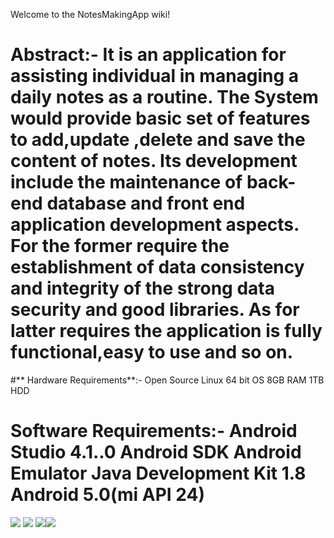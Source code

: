 Welcome to the NotesMakingApp wiki!
# **Abstract**:- It is an application for assisting individual in managing a daily notes as a routine. The System would provide basic set of features to add,update ,delete and save the content of notes. Its development include the maintenance of back-end database and front end application development aspects. For the former require the establishment of data consistency and integrity of the strong data security and good libraries. As for latter requires the application is fully functional,easy to use and so on.

#** Hardware Requirements**:- Open Source Linux 64 bit OS 8GB RAM 1TB HDD

# **Software Requirements**:- Android Studio 4.1..0 Android SDK Android Emulator Java Development Kit 1.8 Android 5.0(mi API 24)
![](https://github.com/DivyankLalwani/NotesMakingApp/blob/main/screenshots/first%20page%20sdl%20app.png)
![](https://github.com/DivyankLalwani/NotesMakingApp/blob/main/screenshots/Second%20page%20sdl%20project.png)
![](https://github.com/DivyankLalwani/NotesMakingApp/blob/main/screenshots/miscelleanous.png)![](https://github.com/DivyankLalwani/NotesMakingApp/blob/main/screenshots/sdl%20project%20delete%20note.png)
